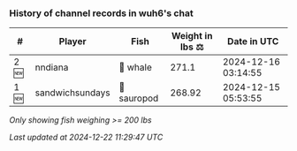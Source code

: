 ### History of channel records in wuh6's chat
| # | Player | Fish | Weight in lbs ⚖️ | Date in UTC |
|-----|------|--------|-----------|---------|
| 2 🆕 | nndiana | 🐳 whale | 271.1 | 2024-12-16 03:14:55 |
| 1 🆕 | sandwichsundays | 🦕 sauropod | 268.92 | 2024-12-15 05:53:55 |

_Only showing fish weighing >= 200 lbs_

_Last updated at 2024-12-22 11:29:47 UTC_